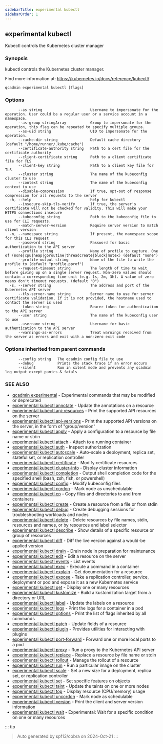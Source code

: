 ```yaml
---
sidebarTitle: experimental kubectl
sidebarOrder: 1
---
```


## experimental kubectl

Kubectl controls the Kubernetes cluster manager

### Synopsis

kubectl controls the Kubernetes cluster manager.

 Find more information at: https://kubernetes.io/docs/reference/kubectl/

```
qcadmin experimental kubectl [flags]
```

### Options

```
      --as string                      Username to impersonate for the operation. User could be a regular user or a service account in a namespace.
      --as-group stringArray           Group to impersonate for the operation, this flag can be repeated to specify multiple groups.
      --as-uid string                  UID to impersonate for the operation.
      --cache-dir string               Default cache directory (default "/home/runner/.kube/cache")
      --certificate-authority string   Path to a cert file for the certificate authority
      --client-certificate string      Path to a client certificate file for TLS
      --client-key string              Path to a client key file for TLS
      --cluster string                 The name of the kubeconfig cluster to use
      --context string                 The name of the kubeconfig context to use
      --disable-compression            If true, opt-out of response compression for all requests to the server
  -h, --help                           help for kubectl
      --insecure-skip-tls-verify       If true, the server's certificate will not be checked for validity. This will make your HTTPS connections insecure
      --kubeconfig string              Path to the kubeconfig file to use for CLI requests.
      --match-server-version           Require server version to match client version
  -n, --namespace string               If present, the namespace scope for this CLI request
      --password string                Password for basic authentication to the API server
      --profile string                 Name of profile to capture. One of (none|cpu|heap|goroutine|threadcreate|block|mutex) (default "none")
      --profile-output string          Name of the file to write the profile to (default "profile.pprof")
      --request-timeout string         The length of time to wait before giving up on a single server request. Non-zero values should contain a corresponding time unit (e.g. 1s, 2m, 3h). A value of zero means don't timeout requests. (default "0")
  -s, --server string                  The address and port of the Kubernetes API server
      --tls-server-name string         Server name to use for server certificate validation. If it is not provided, the hostname used to contact the server is used
      --token string                   Bearer token for authentication to the API server
      --user string                    The name of the kubeconfig user to use
      --username string                Username for basic authentication to the API server
      --warnings-as-errors             Treat warnings received from the server as errors and exit with a non-zero exit code
```

### Options inherited from parent commands

```
      --config string   The qcadmin config file to use
      --debug           Prints the stack trace if an error occurs
      --silent          Run in silent mode and prevents any qcadmin log output except panics & fatals
```

### SEE ALSO

* [qcadmin experimental](experimental.md)	 - Experimental commands that may be modified or deprecated
* [experimental kubectl annotate](experimental_kubectl_annotate.md)	 - Update the annotations on a resource
* [experimental kubectl api-resources](experimental_kubectl_api-resources.md)	 - Print the supported API resources on the server
* [experimental kubectl api-versions](experimental_kubectl_api-versions.md)	 - Print the supported API versions on the server, in the form of "group/version"
* [experimental kubectl apply](experimental_kubectl_apply.md)	 - Apply a configuration to a resource by file name or stdin
* [experimental kubectl attach](experimental_kubectl_attach.md)	 - Attach to a running container
* [experimental kubectl auth](experimental_kubectl_auth.md)	 - Inspect authorization
* [experimental kubectl autoscale](experimental_kubectl_autoscale.md)	 - Auto-scale a deployment, replica set, stateful set, or replication controller
* [experimental kubectl certificate](experimental_kubectl_certificate.md)	 - Modify certificate resources
* [experimental kubectl cluster-info](experimental_kubectl_cluster-info.md)	 - Display cluster information
* [experimental kubectl completion](experimental_kubectl_completion.md)	 - Output shell completion code for the specified shell (bash, zsh, fish, or powershell)
* [experimental kubectl config](experimental_kubectl_config.md)	 - Modify kubeconfig files
* [experimental kubectl cordon](experimental_kubectl_cordon.md)	 - Mark node as unschedulable
* [experimental kubectl cp](experimental_kubectl_cp.md)	 - Copy files and directories to and from containers
* [experimental kubectl create](experimental_kubectl_create.md)	 - Create a resource from a file or from stdin
* [experimental kubectl debug](experimental_kubectl_debug.md)	 - Create debugging sessions for troubleshooting workloads and nodes
* [experimental kubectl delete](experimental_kubectl_delete.md)	 - Delete resources by file names, stdin, resources and names, or by resources and label selector
* [experimental kubectl describe](experimental_kubectl_describe.md)	 - Show details of a specific resource or group of resources
* [experimental kubectl diff](experimental_kubectl_diff.md)	 - Diff the live version against a would-be applied version
* [experimental kubectl drain](experimental_kubectl_drain.md)	 - Drain node in preparation for maintenance
* [experimental kubectl edit](experimental_kubectl_edit.md)	 - Edit a resource on the server
* [experimental kubectl events](experimental_kubectl_events.md)	 - List events
* [experimental kubectl exec](experimental_kubectl_exec.md)	 - Execute a command in a container
* [experimental kubectl explain](experimental_kubectl_explain.md)	 - Get documentation for a resource
* [experimental kubectl expose](experimental_kubectl_expose.md)	 - Take a replication controller, service, deployment or pod and expose it as a new Kubernetes service
* [experimental kubectl get](experimental_kubectl_get.md)	 - Display one or many resources
* [experimental kubectl kustomize](experimental_kubectl_kustomize.md)	 - Build a kustomization target from a directory or URL
* [experimental kubectl label](experimental_kubectl_label.md)	 - Update the labels on a resource
* [experimental kubectl logs](experimental_kubectl_logs.md)	 - Print the logs for a container in a pod
* [experimental kubectl options](experimental_kubectl_options.md)	 - Print the list of flags inherited by all commands
* [experimental kubectl patch](experimental_kubectl_patch.md)	 - Update fields of a resource
* [experimental kubectl plugin](experimental_kubectl_plugin.md)	 - Provides utilities for interacting with plugins
* [experimental kubectl port-forward](experimental_kubectl_port-forward.md)	 - Forward one or more local ports to a pod
* [experimental kubectl proxy](experimental_kubectl_proxy.md)	 - Run a proxy to the Kubernetes API server
* [experimental kubectl replace](experimental_kubectl_replace.md)	 - Replace a resource by file name or stdin
* [experimental kubectl rollout](experimental_kubectl_rollout.md)	 - Manage the rollout of a resource
* [experimental kubectl run](experimental_kubectl_run.md)	 - Run a particular image on the cluster
* [experimental kubectl scale](experimental_kubectl_scale.md)	 - Set a new size for a deployment, replica set, or replication controller
* [experimental kubectl set](experimental_kubectl_set.md)	 - Set specific features on objects
* [experimental kubectl taint](experimental_kubectl_taint.md)	 - Update the taints on one or more nodes
* [experimental kubectl top](experimental_kubectl_top.md)	 - Display resource (CPU/memory) usage
* [experimental kubectl uncordon](experimental_kubectl_uncordon.md)	 - Mark node as schedulable
* [experimental kubectl version](experimental_kubectl_version.md)	 - Print the client and server version information
* [experimental kubectl wait](experimental_kubectl_wait.md)	 - Experimental: Wait for a specific condition on one or many resources

::: tip
>Auto generated by spf13/cobra on 2024-Oct-21
:::
